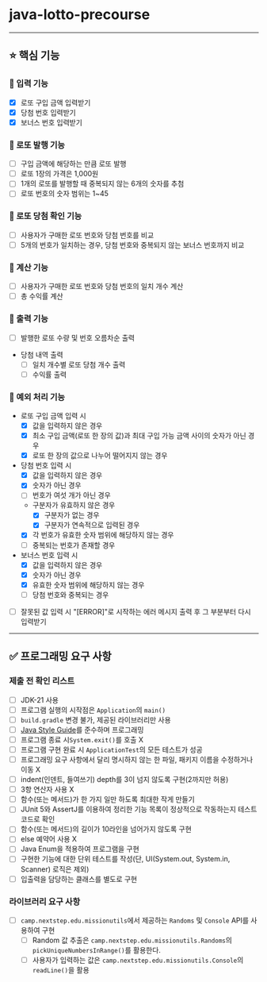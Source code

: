 # java-lotto-precourse

***

## ⭐️ 핵심 기능

### 📌 입력 기능

- [x] 로또 구입 금액 입력받기
- [x] 당첨 번호 입력받기
- [x] 보너스 번호 입력받기

### 📌 로또 발행 기능

- [ ] 구입 금액에 해당하는 만큼 로또 발행
- [ ] 로또 1장의 가격은 1,000원
- [ ] 1개의 로또를 발행할 때 중복되지 않는 6개의 숫자를 추첨
- [ ] 로또 번호의 숫자 범위는 1~45

### 📌 로또 당첨 확인 기능

- [ ] 사용자가 구매한 로또 번호와 당첨 번호를 비교
- [ ] 5개의 번호가 일치하는 경우, 당첨 번호와 중복되지 않는 보너스 번호까지 비교

### 📌 계산 기능

- [ ] 사용자가 구매한 로또 번호와 당첨 번호의 일치 개수 계산
- [ ] 총 수익률 계산

### 📌 출력 기능

- [ ] 발행한 로또 수량 및 번호 오름차순 출력
- 당첨 내역 출력
    - [ ] 일치 개수별 로또 당첨 개수 출력
    - [ ] 수익률 출력

### 📌 예외 처리 기능

- 로또 구입 금액 입력 시
    - [x] 값을 입력하지 않은 경우
    - [x] 최소 구입 금액(로또 한 장의 값)과 최대 구입 가능 금액 사이의 숫자가 아닌 경우
    - [x] 로또 한 장의 값으로 나누어 떨어지지 않는 경우

- 당첨 번호 입력 시
    - [x] 값을 입력하지 않은 경우
    - [x] 숫자가 아닌 경우
    - [ ] 번호가 여섯 개가 아닌 경우
    - 구분자가 유효하지 않은 경우
        - [x] 구분자가 없는 경우
        - [x] 구분자가 연속적으로 입력된 경우
    - [x] 각 번호가 유효한 숫자 범위에 해당하지 않는 경우
    - [ ] 중복되는 번호가 존재할 경우

- 보너스 번호 입력 시
    - [x] 값을 입력하지 않은 경우
    - [x] 숫자가 아닌 경우
    - [x] 유효한 숫자 범위에 해당하지 않는 경우
    - [ ] 당첨 번호와 중복되는 경우

- [ ] 잘못된 값 입력 시 "[ERROR]"로 시작하는 에러 메시지 출력 후 그 부분부터 다시 입력받기

***

## ✅ 프로그래밍 요구 사항

### 제출 전 확인 리스트

- [ ] JDK-21 사용
- [ ] 프로그램 실행의 시작점은 `Application`의 `main()`
- [ ] `build.gradle` 변경 불가, 제공된 라이브러리만 사용
- [ ] [Java Style Guide](https://github.com/woowacourse/woowacourse-docs/tree/main/styleguide/java)를 준수하며 프로그래밍
- [ ] 프로그램 종료 시`System.exit()`를 호출 X
- [ ] 프로그램 구현 완료 시 `ApplicationTest`의 모든 테스트가 성공
- [ ] 프로그래밍 요구 사항에서 달리 명시하지 않는 한 파일, 패키지 이름을 수정하거나 이동 X
- [ ] indent(인덴트, 들여쓰기) depth를 3이 넘지 않도록 구현(2까지만 허용)
- [ ] 3항 연산자 사용 X
- [ ] 함수(또는 메서드)가 한 가지 일만 하도록 최대한 작게 만들기
- [ ] JUnit 5와 AssertJ를 이용하여 정리한 기능 목록이 정상적으로 작동하는지 테스트 코드로 확인
- [ ] 함수(또는 메서드)의 길이가 10라인을 넘어가지 않도록 구현
- [ ] else 예약어 사용 X
- [ ] Java Enum을 적용하여 프로그램을 구현
- [ ] 구현한 기능에 대한 단위 테스트를 작성(단, UI(System.out, System.in, Scanner) 로직은 제외)
- [ ] 입출력을 담당하는 클래스를 별도로 구현

### 라이브러리 요구 사항

- [ ] `camp.nextstep.edu.missionutils`에서 제공하는 `Randoms` 및 `Console` API를 사용하여 구현
    - [ ] Random 값 추출은 `camp.nextstep.edu.missionutils.Randoms`의 `pickUniqueNumbersInRange()`를 활용한다.
    - [ ] 사용자가 입력하는 값은 `camp.nextstep.edu.missionutils.Console`의 `readLine()`을 활용